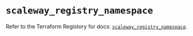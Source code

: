 # `scaleway_registry_namespace`

Refer to the Terraform Registory for docs: [`scaleway_registry_namespace`](https://registry.terraform.io/providers/scaleway/scaleway/2.27.0/docs/resources/registry_namespace).
